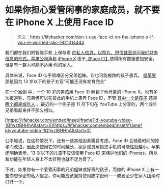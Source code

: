 # 如果你担心爱管闲事的家庭成员，就不要在 iPhone X 上使用 Face ID

> 原文：<https://lifehacker.com/don-t-use-face-id-on-the-iphone-x-if-you-re-worried-abo-1821014444>

我们都在我们的智能手机 上保存着 [的私人信息，以照片、短信甚至访问我们财务信息的形式。苹果公司声称](https://lifehacker.com/why-you-should-care-more-about-your-smartphone-s-securi-1531990375) [iPhone X](https://lifehacker.com/iphone-x-tips-and-tricks-you-need-to-know-right-now-1820086402) 由于[【Face ID】](https://lifehacker.com/what-you-need-to-know-about-face-id-on-the-iphone-x-1804641406)使得所有数据更加安全，但是有一群人可能不适用:你的家人。



具体来说，Face ID 似乎很难区分兄弟姐妹。它也可能被你的孩子愚弄。 [据苹果](https://support.apple.com/en-us/HT208108) 那是因为 13 岁以下的孩子五官“可能还没有发育完全”

[在一个案例](https://www.youtube.com/watch?v=dUMH6DVYskc) 中，一个 10 岁的男孩用 Face ID 解锁了他母亲的 iPhone X。也有多次报道称，兄弟俩可以在彼此的手机上愚弄 Face ID，不管 [其中一个是孩子](https://www.youtube.com/watch?v=BGofMEZWWR8) 还是 [两个都是成年人](https://www.youtube.com/watch?v=Az9cE1smDgE) 。最近的一个例子是 11 月下旬在 YouTube 上分享的，两个成年兄弟看起来并不那么相似。

 [https://lifehacker.com/embed/inset/iframe?id=youtube-video-1QfwztBHHhA&start=0](https://lifehacker.com/embed/inset/iframe?id=youtube-video-1QfwztBHHhA&start=0) 

公平地说，在这种情况下，还有一些其他因素需要考虑。Face ID 会随着时间的推移而改进，因此您使用它的时间越长，家庭成员解锁您手机的可能性就越小。苹果还明确表示，13 岁以下的儿童不应该使用 Face ID 来保护他们的 iPhones，所以新功能在年轻人身上不太好用也就不足为奇了。

不过，如果你有一个爱管闲事的兄弟姐妹或好奇的孩子，而你的 iPhone X 上有一些你想保密的私人信息，你可能应该坚持使用数字密码——或者至少在家人团聚时打开一个。